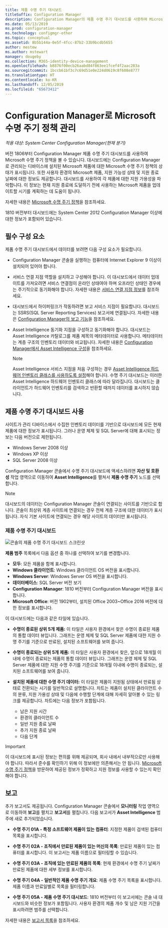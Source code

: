 ```yaml
---
title: 제품 수명 주기 대시보드
titleSuffix: Configuration Manager
description: Configuration Manager의 제품 수명 주기 대시보드를 사용하여 Microsoft 수명 주기 정책을 봅니다.
ms.date: 05/13/2019
ms.prod: configuration-manager
ms.technology: configmgr-other
ms.topic: conceptual
ms.assetid: 8b5b144a-0e5f-4fcc-87b2-33b9bcdb5655
author: mestew
ms.author: mstewart
manager: dougeby
ms.collection: M365-identity-device-management
ms.openlocfilehash: b8876f00ecb26aabd84f863ee1fcef4f2aac283a
ms.sourcegitcommit: 1bccb61bf3c7c69d51e0e224d0619c8f608e8777
ms.translationtype: HT
ms.contentlocale: ko-KR
ms.lasthandoff: 12/05/2019
ms.locfileid: "65673412"
---
```

# <a name="manage-microsoft-lifecycle-policy-with-configuration-manager"></a>Configuration Manager로 Microsoft 수명 주기 정책 관리

*적용 대상: System Center Configuration Manager(현재 분기)*

버전 1806부터 Configuration Manager 제품 수명 주기 대시보드를 사용하여 Microsoft 수명 주기 정책을 볼 수 있습니다. 대시보드에는 Configuration Manager로 관리되는 디바이스에 설치된 Microsoft 제품에 대한 Microsoft 수명 주기 정책의 상태가 표시됩니다. 또한 사용자 환경의 Microsoft 제품, 지원 가능성 상태 및 지원 종료 날짜에 대한 정보도 제공합니다. 대시보드를 사용하여 각 제품에 대한 지원 가용성을 파악합니다. 이 정보는 현재 지원 종료에 도달하기 전에 사용하는 Microsoft 제품을 업데이트할 시기를 계획하는 데 도움이 됩니다.  

자세한 내용은 [Microsoft 수명 주기 정책](https://support.microsoft.com/lifecycle)을 참조하세요.

1810 버전부터 대시보드에는 System Center 2012 Configuration Manager 이상에 대한 정보가 포함되어 있습니다.<!--1358702-->  



## <a name="prerequisites"></a>필수 구성 요소 

 제품 수명 주기 대시보드에서 데이터를 보려면 다음 구성 요소가 필요합니다.  

- Configuration Manager 콘솔을 실행하는 컴퓨터에 Internet Explorer 9 이상이 설치되어 있어야 합니다.  

- 서비스 연결 지점 역할을 설치하고 구성해야 합니다. 이 대시보드에서 데이터 업데이트를 가져오려면 서비스 연결점이 온라인 상태여야 하며 오프라인 상태인 경우에는 주기적으로 동기화해야 합니다. 자세한 내용은 [서비스 연결 지점 정보](/sccm/core/servers/deploy/configure/about-the-service-connection-point)를 참조하세요.

- 대시보드에서 하이퍼링크가 작동하려면 보고 서비스 지점이 필요합니다. 대시보드는 SSRS(SQL Server Reporting Services) 보고서에 연결됩니다. 자세한 내용은 [Configuration Manager의 보고 기능](/sccm/core/servers/manage/reporting)을 참조하세요.  

- Asset Intelligence 동기화 지점을 구성하고 동기화해야 합니다. 대시보드는 Asset Intelligence 카탈로그를 제품 제목의 메타데이터로 사용합니다. 메타데이터는 계층 구조의 인벤토리 데이터와 비교됩니다. 자세한 내용은 [Configuration Manager에서 Asset Intelligence 구성](/sccm/core/clients/manage/asset-intelligence/configuring-asset-intelligence)을 참조하세요.  

     > [!NOTE]  
     > Asset Intelligence 서비스 지점을 처음 구성하는 경우 [Asset Intelligence 하드웨어 인벤토리 클래스를 사용하도록 설정](/sccm/core/clients/manage/asset-intelligence/configuring-asset-intelligence#BKMK_EnableAssetIntelligence)해야 합니다. 수명 주기 대시보드는 이러한 Asset Intelligence 하드웨어 인벤토리 클래스에 따라 달라집니다. 대시보드는 클라이언트가 하드웨어 인벤토리를 검색하고 반환할 때까지 데이터를 표시하지 않습니다.  



## <a name="use-the-product-lifecycle-dashboard"></a>제품 수명 주기 대시보드 사용

사이트가 관리 디바이스에서 수집한 인벤토리 데이터를 기반으로 대시보드에 모든 현재 제품에 대한 정보가 표시됩니다. 그러나 운영 체제 및 SQL Server에 대해 표시되는 정보는 다음 버전으로 제한됩니다.

- Windows Server 2008 이상
- Windows XP 이상
- SQL Server 2008 이상

Configuration Manager 콘솔에서 수명 주기 대시보드에 액세스하려면 **자산 및 호환성** 작업 영역으로 이동하여 **Asset Intelligence**를 펼쳐서 **제품 수명 주기** 노드를 선택합니다.

> [!NOTE]  
> 대시보드의 데이터는 Configuration Manager 콘솔이 연결되는 사이트를 기반으로 합니다. 콘솔이 최상위 계층 사이트에 연결되는 경우 전체 계층 구조에 대한 데이터가 표시됩니다. 자식 기본 사이트에 연결되는 경우 해당 사이트의 데이터만 표시됩니다.

### <a name="product-lifecycle-dashboard"></a>제품 수명 주기 대시보드

![콘솔의 제품 수명 주기 대시보드 스크린샷](media/product-lifecycle-dashboard.png)

**제품 범주** 목록에서 다음 옵션 중 하나를 선택하여 보기를 변경합니다.  
- **모두**: 모든 제품을 함께 표시합니다.  
- **Windows 클라이언트**: Windows 클라이언트 OS 버전을 표시합니다.  
- **Windows Server**: Windows Server OS 버전을 표시합니다.  
- **데이터베이스**: SQL Server 버전 보기  
- **Configuration Manager**: 1810 버전부터 Configuration Manager 버전을 표시합니다. 
- **Microsoft Office**: 버전 1902부터, 설치된 Office 2003~Office 2016 버전에 대한 정보를 표시합니다. <!--3556026-->

이 대시보드에는 다음과 같은 타일에 있습니다.  

- **수명이 종료된 상위 5개 제품:**  이 타일은 사용자 환경에서 찾은 수명이 종료된 제품의 통합 데이터 뷰입니다. 그래프는 운영 체제 및 SQL Server 제품에 대한 지원 수명 주기를 기준으로 만료된, 설치된 소프트웨어를 보여 줍니다.  

- **수명이 종료되는 상위 5개 제품:**  이 타일은 사용자 환경에서 찾은, 앞으로 18개월 이내에 수명이 종료되는 제품의 통합 데이터 뷰입니다. 그래프는 운영 체제 및 SQL Server 제품에 대한 지원 수명 주기를 기준으로 18개월 이내에 수명이 종료되는, 설치된 소프트웨어를 보여 줍니다.  

- **설치된 제품에 대한 수명 주기 데이터:**  이 타일은 제품이 지원됨 상태에서 만료됨 상태로 전환되는 시기를 일반적으로 설명합니다. 차트는 제품이 설치된 클라이언트 수의 분류, 지원 가용성 상태 및 다음에 수행할 단계에 대해 자세히 알아볼 수 있는 링크를 제공합니다. 차트에는 다음 정보가 포함됩니다.     
    - 남은 지원 시간
    - 환경의 클라이언트 수 
    - 일반 지원 종료 날짜
    - 추가 지원 종료 날짜
    - 다음 단계  

> [!IMPORTANT]  
> 이 대시보드에 표시된 정보는 편의를 위해 제공되며, 회사 내에서 내부적으로만 사용해야 합니다. 따라서 준수를 확인하기 위해 이 정보에만 의존해서는 안 됩니다. [Microsoft 수명 주기 정책](https://support.microsoft.com/lifecycle)을 방문하여 제공된 정보가 정확하고 지원 정보를 사용할 수 있는지 확인해야 합니다.  



## <a name="reporting"></a>보고

추가 보고서도 제공됩니다. Configuration Manager 콘솔에서 **모니터링** 작업 영역으로 이동하여 **보고**를 펼치고 **보고서**를 펼칩니다. 다음 보고서가 **Asset Intelligence** 범주에 새로 추가되었습니다.  

- **수명 주기 01A - 특정 소프트웨어 제품이 있는 컴퓨터**: 지정한 제품이 검색된 컴퓨터 목록을 표시합니다.  

- **수명 주기 02A - 조직에서 만료된 제품이 있는 머신의 목록**: 만료된 제품이 있는 컴퓨터를 표시합니다. 이 보고서는 제품 이름으로 필터링할 수 있습니다.

- **수명 주기 03A - 조직에 있는 만료된 제품의 목록**: 현재 환경에서 수명 주기 날짜가 만료된 제품에 대한 세부 정보를 표시합니다.  

- **수명 주기 04A - 일반적인 제품 수명 주기 개요**: 제품 수명 주기 목록을 표시합니다. 제품 이름과 만료일별로 목록을 필터링합니다.  

- **수명 주기 05A - 제품 수명 주기 대시보드**: 1810 버전부터 이 보고서에는 콘솔 내 대시보드와 비슷한 정보가 포함됩니다. 사용자 환경의 제품 개수 및 남은 지원 기간을 표시하려면 범주를 선택합니다.  

자세한 내용은 [보고서 목록](/sccm/core/servers/manage/list-of-reports#asset-intelligence)을 참조하세요.<!--SCCMDocs issue 997-->  
